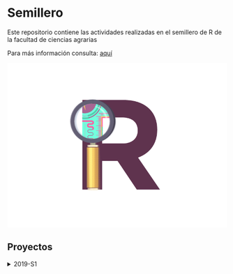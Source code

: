 
<!-- README.md is generated from README.Rmd. Please edit that file -->

# Semillero

Este repositorio contiene las actividades realizadas en el semillero de
R de la facultad de ciencias agrarias

Para más información consulta:
<a href="https://unal-semilleror-facca.github.io/" target="_blank">aquí</a>

<center>

![](pub.gif)

</center>

## Proyectos

<details>

<summary>2019-S1</summary>

<p>

##### \- <a href="https://duvancho321.github.io/Semillero/Actividad1.html" target="_blank">Actividad 1</a>
